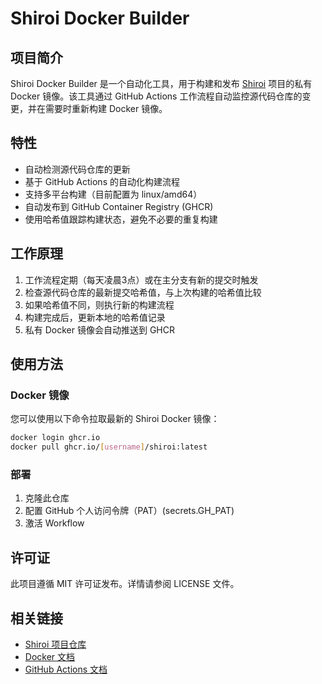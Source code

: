 # Shiroi Docker Builder

## 项目简介

Shiroi Docker Builder 是一个自动化工具，用于构建和发布 [Shiroi](https://github.com/innei-dev/shiroi) 项目的私有 Docker 镜像。该工具通过 GitHub Actions 工作流程自动监控源代码仓库的变更，并在需要时重新构建 Docker 镜像。

## 特性

- 自动检测源代码仓库的更新
- 基于 GitHub Actions 的自动化构建流程
- 支持多平台构建（目前配置为 linux/amd64）
- 自动发布到 GitHub Container Registry (GHCR)
- 使用哈希值跟踪构建状态，避免不必要的重复构建

## 工作原理

1. 工作流程定期（每天凌晨3点）或在主分支有新的提交时触发
2. 检查源代码仓库的最新提交哈希值，与上次构建的哈希值比较
3. 如果哈希值不同，则执行新的构建流程
4. 构建完成后，更新本地的哈希值记录
5. 私有 Docker 镜像会自动推送到 GHCR

## 使用方法

### Docker 镜像

您可以使用以下命令拉取最新的 Shiroi Docker 镜像：

```bash
docker login ghcr.io
docker pull ghcr.io/[username]/shiroi:latest
```

### 部署

1. 克隆此仓库
2. 配置 GitHub 个人访问令牌（PAT）(secrets.GH_PAT)
3. 激活 Workflow

## 许可证

此项目遵循 MIT 许可证发布。详情请参阅 LICENSE 文件。

## 相关链接

- [Shiroi 项目仓库](https://github.com/innei-dev/shiroi)
- [Docker 文档](https://docs.docker.com/)
- [GitHub Actions 文档](https://docs.github.com/en/actions) 